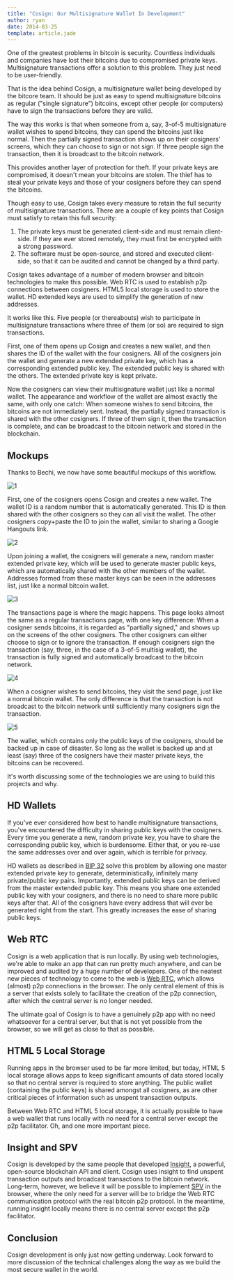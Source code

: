 ```yaml
---
title: "Cosign: Our Multisignature Wallet In Development"
author: ryan
date: 2014-03-25
template: article.jade
---
```


One of the greatest problems in bitcoin is security.
Countless individuals and companies have lost their bitcoins due to compromised private keys.
Multisignature transactions offer a solution to this problem.
They just need to be user-friendly.

That is the idea behind Cosign, a multisignature wallet being developed by the bitcore team.
It should be just as easy to spend multisignature bitcoins as regular ("single signature") bitcoins, except other people (or computers) have to sign the transactions before they are valid.

The way this works is that when someone from a, say, 3-of-5 multisignature wallet wishes to spend bitcoins, they can spend the bitcoins just like normal.
Then the partially signed transaction shows up on their cosigners' screens, which they can choose to sign or not sign.
If three people sign the transaction, then it is broadcast to the bitcoin network.

This provides another layer of protection for theft.
If your private keys are compromised, it doesn't mean your bitcoins are stolen.
The thief has to steal your private keys and those of your cosigners before they can spend the bitcoins.

Though easy to use, Cosign takes every measure to retain the full security of multisignature transactions.
There are a couple of key points that Cosign must satisfy to retain this full security:

1. The private keys must be generated client-side and must remain client-side. If they are ever stored remotely, they must first be encrypted with a strong password.
2. The software must be open-source, and stored and executed client-side, so that it can be audited and cannot be changed by a third party.

Cosign takes advantage of a number of modern browser and bitcoin technologies to make this possible.
Web RTC is used to establish p2p connections between cosigners.
HTML5 local storage is used to store the wallet.
HD extended keys are used to simplify the generation of new addresses.

It works like this.
Five people (or thereabouts) wish to participate in multisignature transactions where three of them (or so) are required to sign transactions.

First, one of them opens up Cosign and creates a new wallet, and then shares the ID of the wallet with the four cosigners.
All of the cosigners join the wallet and generate a new extended private key, which has a corresponding extended public key.
The extended public key is shared with the others.
The extended private key is kept private.

Now the cosigners can view their multisignature wallet just like a normal wallet.
The appearance and workflow of the wallet are almost exactly the same, with only one catch:
When someone wishes to send bitcoins, the bitcoins are not immediately sent.
Instead, the partially signed transaction is shared with the other cosigners.
If three of them sign it, then the transaction is complete, and can be broadcast to the bitcoin network and stored in the blockchain.

## Mockups

Thanks to Bechi, we now have some beautiful mockups of this workflow.

![1](/blog/images/cosign-1-join.jpg)

First, one of the cosigners opens Cosign and creates a new wallet.
The wallet ID is a random number that is automatically generated.
This ID is then shared with the other cosigners so they can all visit the wallet.
The other cosigners copy+paste the ID to join the wallet, similar to sharing a Google Hangouts link.

![2](/blog/images/cosign-2-home.jpg)

Upon joining a wallet, the cosigners will generate a new, random master extended private key, which will be used to generate master public keys, which are automatically shared with the other members of the wallet.
Addresses formed from these master keys can be seen in the addresses list, just like a normal bitcoin wallet.

![3](/blog/images/cosign-3-txs.jpg)

The transactions page is where the magic happens.
This page looks almost the same as a regular transactions page, with one key difference: When a cosigner sends bitcoins, it is regarded as "partially signed," and shows up on the screens of the other cosigners.
The other cosigners can either choose to sign or to ignore the transaction.
If enough cosigners sign the transaction (say, three, in the case of a 3-of-5 multisig wallet), the transaction is fully signed and automatically broadcast to the bitcoin network.

![4](/blog/images/cosign-4-send.jpg)

When a cosigner wishes to send bitcoins, they visit the send page, just like a normal bitcoin wallet.
The only difference is that the transaction is not broadcast to the bitcoin network until sufficiently many cosigners sign the transaction.

![5](/blog/images/cosign-5-backup.jpg)

The wallet, which contains only the public keys of the cosigners, should be backed up in case of disaster.
So long as the wallet is backed up and at least (say) three of the cosigners have their master private keys, the bitcoins can be recovered.

It's worth discussing some of the technologies we are using to build this projects and why.

## HD Wallets

If you've ever considered how best to handle multisignature transactions, you've encountered the difficulty in sharing public keys with the cosigners.
Every time you generate a new, random private key, you have to share the corresponding public key, which is burdensome.
Either that, or you re-use the same addresses over and over again, which is terrible for privacy.

HD wallets as described in [BIP 32](https://github.com/bitcoin/bips/blob/master/bip-0032.mediawiki) solve this problem by allowing one master extended private key to generate, deterministically, infinitely many private/public key pairs.
Importantly, extended public keys can be derived from the master extended public key.
This means you share one extended public key with your cosigners, and there is no need to share more public keys after that.
All of the cosigners have every address that will ever be generated right from the start.
This greatly increases the ease of sharing public keys.

## Web RTC

Cosign is a web application that is run locally.
By using web technologies, we're able to make an app that can run pretty much anywhere, and can be improved and audited by a huge number of developers.
One of the neatest new pieces of technology to come to the web is [Web RTC](http://www.webrtc.org/), which allows (almost) p2p connections in the browser.
The only central element of this is a server that exists solely to facilitate the creation of the p2p connection, after which the central server is no longer needed.

The ultimate goal of Cosign is to have a genuinely p2p app with no need whatsoever for a central server, but that is not yet possible from the browser, so we will get as close to that as possible.

## HTML 5 Local Storage

Running apps in the browser used to be far more limited, but today, HTML 5 local storage allows apps to keep significant amounts of data stored locally so that no central server is required to store anything.
The public wallet (containing the public keys) is shared amongst all cosigners, as are other critical pieces of information such as unspent transaction outputs.

Between Web RTC and HTML 5 local storage, it is actually possible to have a web wallet that runs locally with no need for a central server except the p2p facilitator. Oh, and one more important piece.

## Insight and SPV

Cosign is developed by the same people that developed <a href="http://insight.bitcore.io/">Insight</a>, a powerful, open-source blockchain API and client.
Cosign uses insight to find unspent transaction outputs and broadcast transactions to the bitcoin network.
Long-term, however, we believe it will be possible to implement [SPV](https://en.bitcoin.it/wiki/Scalability#Simplified_payment_verification) in the browser, where the only need for a server will be to bridge the Web RTC communication protocol with the real bitcoin p2p protocol.
In the meantime, running insight locally means there is no central server except the p2p facilitator.

## Conclusion

Cosign development is only just now getting underway.
Look forward to more discussion of the technical challenges along the way as we build the most secure wallet in the world.


